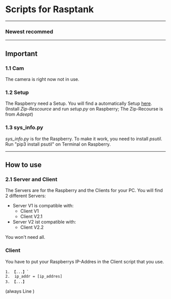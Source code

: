 # Scripts for Rasptank
---
### Newest recommed
--- 
## Important
### 1.1 Cam 
The camera is right now not in use.

### 1.2 Setup
The Raspberry need a Setup. You will find a automatically Setup [here](https://www.adeept.com/learn/detail-34.html).
(Install _Zip-Rescource_ and run _setup.py_ on Raspberry; The Zip-Recourse is from _Adeept_) 

### 1.3 sys_info.py
_sys_info.py_ is for the Raspberry. 
To make it work, you need to install _psutil_. Run "pip3 install psutil" on Terminal on Raspberry. 

---

## How to use
### 2.1 Server and Client
The Servers are for the Raspberry and the Clients for your PC. 
You will find 2 different Servers:
+ Server V1 is compatible with:
    + Client V1
    + Client V2.1
+ Server V2 ist compatible with:
    + Client V2.2

You won't need all. 

### Client
You have to put your Raspberrys IP-Addres in the Client script that you use. 
```
1. 【...】`
2.  ip_addr = [ip_addres]
3. 【...】
```
(always Line )
